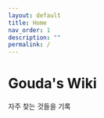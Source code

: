 ```yaml
---
layout: default
title: Home
nav_order: 1
description: ""
permalink: /
---
```


# Gouda's Wiki

자주 찾는 것들을 기록
